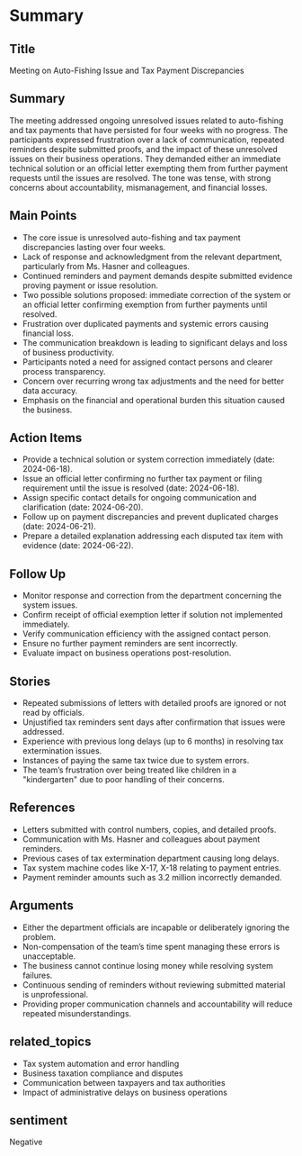# Summary

## Title  
Meeting on Auto-Fishing Issue and Tax Payment Discrepancies

## Summary  
The meeting addressed ongoing unresolved issues related to auto-fishing and tax payments that have persisted for four weeks with no progress. The participants expressed frustration over a lack of communication, repeated reminders despite submitted proofs, and the impact of these unresolved issues on their business operations. They demanded either an immediate technical solution or an official letter exempting them from further payment requests until the issues are resolved. The tone was tense, with strong concerns about accountability, mismanagement, and financial losses.

## Main Points  
- The core issue is unresolved auto-fishing and tax payment discrepancies lasting over four weeks.  
- Lack of response and acknowledgment from the relevant department, particularly from Ms. Hasner and colleagues.  
- Continued reminders and payment demands despite submitted evidence proving payment or issue resolution.  
- Two possible solutions proposed: immediate correction of the system or an official letter confirming exemption from further payments until resolved.  
- Frustration over duplicated payments and systemic errors causing financial loss.  
- The communication breakdown is leading to significant delays and loss of business productivity.  
- Participants noted a need for assigned contact persons and clearer process transparency.  
- Concern over recurring wrong tax adjustments and the need for better data accuracy.  
- Emphasis on the financial and operational burden this situation caused the business.

## Action Items  
- Provide a technical solution or system correction immediately (date: 2024-06-18).  
- Issue an official letter confirming no further tax payment or filing requirement until the issue is resolved (date: 2024-06-18).  
- Assign specific contact details for ongoing communication and clarification (date: 2024-06-20).  
- Follow up on payment discrepancies and prevent duplicated charges (date: 2024-06-21).  
- Prepare a detailed explanation addressing each disputed tax item with evidence (date: 2024-06-22).

## Follow Up  
- Monitor response and correction from the department concerning the system issues.  
- Confirm receipt of official exemption letter if solution not implemented immediately.  
- Verify communication efficiency with the assigned contact person.  
- Ensure no further payment reminders are sent incorrectly.  
- Evaluate impact on business operations post-resolution.

## Stories  
- Repeated submissions of letters with detailed proofs are ignored or not read by officials.  
- Unjustified tax reminders sent days after confirmation that issues were addressed.  
- Experience with previous long delays (up to 6 months) in resolving tax extermination issues.  
- Instances of paying the same tax twice due to system errors.  
- The team’s frustration over being treated like children in a "kindergarten" due to poor handling of their concerns.

## References  
- Letters submitted with control numbers, copies, and detailed proofs.  
- Communication with Ms. Hasner and colleagues about payment reminders.  
- Previous cases of tax extermination department causing long delays.  
- Tax system machine codes like X-17, X-18 relating to payment entries.  
- Payment reminder amounts such as 3.2 million incorrectly demanded.

## Arguments  
- Either the department officials are incapable or deliberately ignoring the problem.  
- Non-compensation of the team’s time spent managing these errors is unacceptable.  
- The business cannot continue losing money while resolving system failures.  
- Continuous sending of reminders without reviewing submitted material is unprofessional.  
- Providing proper communication channels and accountability will reduce repeated misunderstandings.

## related_topics  
- Tax system automation and error handling  
- Business taxation compliance and disputes  
- Communication between taxpayers and tax authorities  
- Impact of administrative delays on business operations  

## sentiment  
Negative
